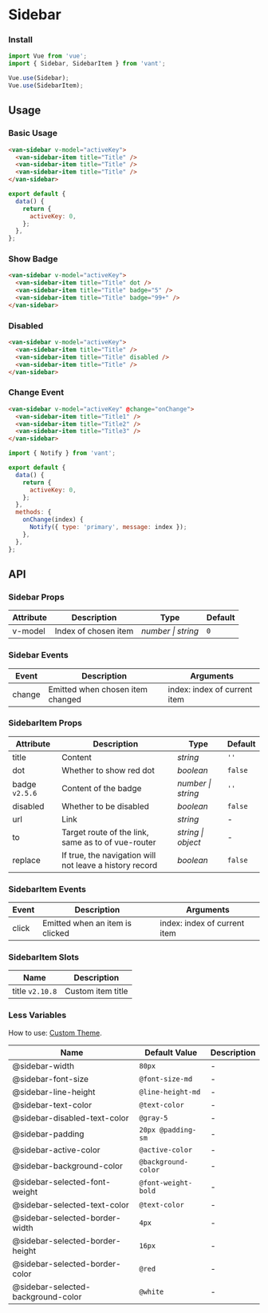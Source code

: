 # Sidebar

### Install

```js
import Vue from 'vue';
import { Sidebar, SidebarItem } from 'vant';

Vue.use(Sidebar);
Vue.use(SidebarItem);
```

## Usage

### Basic Usage

```html
<van-sidebar v-model="activeKey">
  <van-sidebar-item title="Title" />
  <van-sidebar-item title="Title" />
  <van-sidebar-item title="Title" />
</van-sidebar>
```

```js
export default {
  data() {
    return {
      activeKey: 0,
    };
  },
};
```

### Show Badge

```html
<van-sidebar v-model="activeKey">
  <van-sidebar-item title="Title" dot />
  <van-sidebar-item title="Title" badge="5" />
  <van-sidebar-item title="Title" badge="99+" />
</van-sidebar>
```

### Disabled

```html
<van-sidebar v-model="activeKey">
  <van-sidebar-item title="Title" />
  <van-sidebar-item title="Title" disabled />
  <van-sidebar-item title="Title" />
</van-sidebar>
```

### Change Event

```html
<van-sidebar v-model="activeKey" @change="onChange">
  <van-sidebar-item title="Title1" />
  <van-sidebar-item title="Title2" />
  <van-sidebar-item title="Title3" />
</van-sidebar>
```

```js
import { Notify } from 'vant';

export default {
  data() {
    return {
      activeKey: 0,
    };
  },
  methods: {
    onChange(index) {
      Notify({ type: 'primary', message: index });
    },
  },
};
```

## API

### Sidebar Props

| Attribute | Description          | Type               | Default |
| --------- | -------------------- | ------------------ | ------- |
| v-model   | Index of chosen item | _number \| string_ | `0`     |

### Sidebar Events

| Event  | Description                      | Arguments                    |
| ------ | -------------------------------- | ---------------------------- |
| change | Emitted when chosen item changed | index: index of current item |

### SidebarItem Props

| Attribute | Description | Type | Default |
| --- | --- | --- | --- |
| title | Content | _string_ | `''` |
| dot | Whether to show red dot | _boolean_ | `false` |
| badge `v2.5.6` | Content of the badge | _number \| string_ | `''` |
| disabled | Whether to be disabled | _boolean_ | `false` |
| url | Link | _string_ | - |
| to | Target route of the link, same as to of vue-router | _string \| object_ | - |
| replace | If true, the navigation will not leave a history record | _boolean_ | `false` |

### SidebarItem Events

| Event | Description                     | Arguments                    |
| ----- | ------------------------------- | ---------------------------- |
| click | Emitted when an item is clicked | index: index of current item |

### SidebarItem Slots

| Name            | Description       |
| --------------- | ----------------- |
| title `v2.10.8` | Custom item title |

### Less Variables

How to use: [Custom Theme](#/en-US/theme).

| Name                               | Default Value       | Description |
| ---------------------------------- | ------------------- | ----------- |
| @sidebar-width                     | `80px`              | -           |
| @sidebar-font-size                 | `@font-size-md`     | -           |
| @sidebar-line-height               | `@line-height-md`   | -           |
| @sidebar-text-color                | `@text-color`       | -           |
| @sidebar-disabled-text-color       | `@gray-5`           | -           |
| @sidebar-padding                   | `20px @padding-sm`  | -           |
| @sidebar-active-color              | `@active-color`     | -           |
| @sidebar-background-color          | `@background-color` | -           |
| @sidebar-selected-font-weight      | `@font-weight-bold` | -           |
| @sidebar-selected-text-color       | `@text-color`       | -           |
| @sidebar-selected-border-width     | `4px`               | -           |
| @sidebar-selected-border-height    | `16px`              | -           |
| @sidebar-selected-border-color     | `@red`              | -           |
| @sidebar-selected-background-color | `@white`            | -           |
